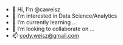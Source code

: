 - 👋 Hi, I’m @caweisz
- 👀 I’m interested in Data Science/Analytics
- 🌱 I’m currently learning ...
- 💞️ I’m looking to collaborate on ...
- 📫 cody.weisz@gmail.com

<!---
caweisz/caweisz is a ✨ special ✨ repository because its `README.md` (this file) appears on your GitHub profile.
You can click the Preview link to take a look at your changes.
--->

